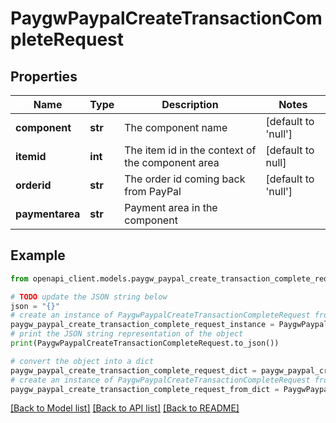 # PaygwPaypalCreateTransactionCompleteRequest


## Properties

Name | Type | Description | Notes
------------ | ------------- | ------------- | -------------
**component** | **str** | The component name | [default to 'null']
**itemid** | **int** | The item id in the context of the component area | [default to null]
**orderid** | **str** | The order id coming back from PayPal | [default to 'null']
**paymentarea** | **str** | Payment area in the component | 

## Example

```python
from openapi_client.models.paygw_paypal_create_transaction_complete_request import PaygwPaypalCreateTransactionCompleteRequest

# TODO update the JSON string below
json = "{}"
# create an instance of PaygwPaypalCreateTransactionCompleteRequest from a JSON string
paygw_paypal_create_transaction_complete_request_instance = PaygwPaypalCreateTransactionCompleteRequest.from_json(json)
# print the JSON string representation of the object
print(PaygwPaypalCreateTransactionCompleteRequest.to_json())

# convert the object into a dict
paygw_paypal_create_transaction_complete_request_dict = paygw_paypal_create_transaction_complete_request_instance.to_dict()
# create an instance of PaygwPaypalCreateTransactionCompleteRequest from a dict
paygw_paypal_create_transaction_complete_request_from_dict = PaygwPaypalCreateTransactionCompleteRequest.from_dict(paygw_paypal_create_transaction_complete_request_dict)
```
[[Back to Model list]](../README.md#documentation-for-models) [[Back to API list]](../README.md#documentation-for-api-endpoints) [[Back to README]](../README.md)


